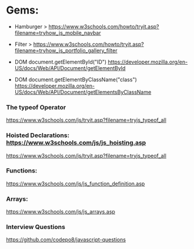
# Gems:

* Hamburger > https://www.w3schools.com/howto/tryit.asp?filename=tryhow_js_mobile_navbar
* Filter > https://www.w3schools.com/howto/tryit.asp?filename=tryhow_js_portfolio_gallery_filter

* DOM document.getElementById("ID") https://developer.mozilla.org/en-US/docs/Web/API/Document/getElementById
* DOM document.getElementByClassName("class") https://developer.mozilla.org/en-US/docs/Web/API/Document/getElementsByClassName

### The typeof Operator 
https://www.w3schools.com/js/tryit.asp?filename=tryjs_typeof_all

### Hoisted Declarations: https://www.w3schools.com/js/js_hoisting.asp

https://www.w3schools.com/js/tryit.asp?filename=tryjs_typeof_all

### Functions:

https://www.w3schools.com/js/js_function_definition.asp

### Arrays: 

https://www.w3schools.com/js/js_arrays.asp

### Interview Questions
https://github.com/codepo8/javascript-questions

